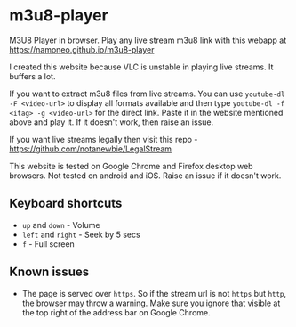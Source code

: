 # m3u8-player
M3U8 Player in browser. Play any live stream m3u8 link with this webapp at https://namoneo.github.io/m3u8-player

I created this website because VLC is unstable in playing live streams. It buffers a lot.

If you want to extract m3u8 files from live streams. You can use `youtube-dl -F <video-url>` to display all formats available
and then type `youtube-dl -f <itag> -g <video-url>` for the direct link. Paste it in the website mentioned above and play it.
If it doesn't work, then raise an issue.
  
If you want live streams legally then visit this repo - https://github.com/notanewbie/LegalStream

This website is tested on Google Chrome and Firefox desktop web browsers. Not tested on android and iOS. Raise an issue if it doesn't work.
## Keyboard shortcuts
* `up` and `down` - Volume
* `left` and `right` - Seek by 5 secs
* `f` - Full screen
## Known issues
* The page is served over `https`. So if the stream url is not `https` but `http`, the browser may throw a warning. Make sure you ignore that visible at the top right of the address bar on Google Chrome.
